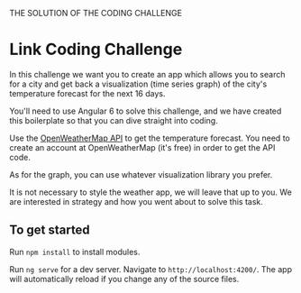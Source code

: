 THE SOLUTION OF THE CODING CHALLENGE


# Link Coding Challenge

In this challenge we want you to create an app which allows you to search for a city and get back a visualization (time series graph) of the city's temperature forecast for the next 16 days.

You'll need to use Angular 6 to solve this challenge, and we have created this boilerplate so that you can dive straight into coding.

Use the [OpenWeatherMap API](https://openweathermap.org/api) to get the temperature forecast. You need to create an account at OpenWeatherMap (it's free) in order to get the API code. 

As for the graph, you can use whatever visualization library you prefer.

It is not necessary to style the weather app, we will leave that up to you. We are interested in strategy and how you went about to solve this task. 

## To get started

Run `npm install` to install modules. 

Run `ng serve` for a dev server. Navigate to `http://localhost:4200/`. The app will automatically reload if you change any of the source files.

